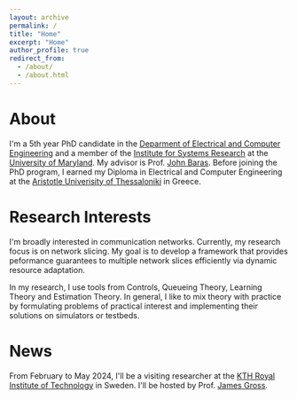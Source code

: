 ```yaml
---
layout: archive
permalink: /
title: "Home"
excerpt: "Home"
author_profile: true
redirect_from: 
  - /about/
  - /about.html
---
```


# About

I'm a 5th year PhD candidate in the [Deparment of Electrical and Computer Engineering](https://ece.umd.edu/) and a member of the [Institute for Systems Research](https://isr.umd.edu/) at the [University of Maryland](https://umd.edu/). My advisor is Prof. [John Baras](https://ece.umd.edu/clark/faculty/357/John-S-Baras). Before joining the PhD program, I earned my Diploma in Electrical and Computer Engineering  at the [Aristotle Univerisity of Thessaloniki](https://www.auth.gr/en/university/) in Greece.

# Research Interests

I'm broadly interested in communication networks. Currently, my research focus is on network slicing. My goal is to develop a framework that provides peformance guarantees to multiple network slices efficiently via dynamic resource adaptation. 

In my research, I use tools from Controls, Queueing Theory, Learning Theory and Estimation Theory. In general, I like to mix theory with practice by formulating problems of practical interest and implementing their solutions on simulators or testbeds. 

# News

From February to May 2024, I'll be a visiting researcher at the [KTH Royal Institute of Technology](https://www.kth.se/en) in Sweden. I'll be hosted by Prof. [James Gross](https://www.jamesgross.org/).

